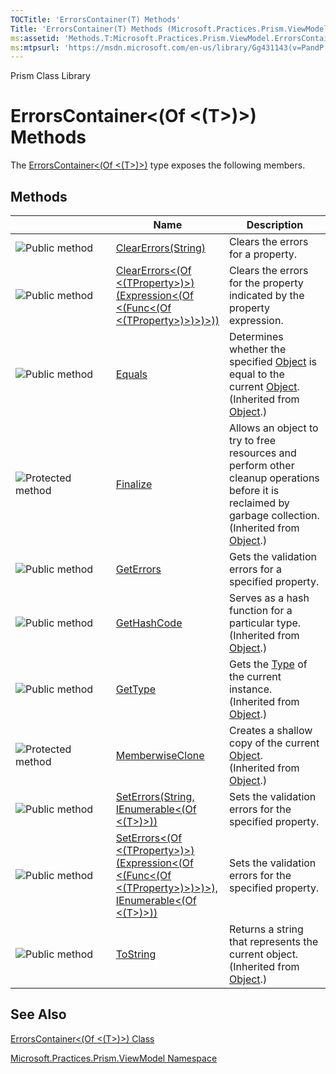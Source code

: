 ```yaml
---
TOCTitle: 'ErrorsContainer(T) Methods'
Title: 'ErrorsContainer(T) Methods (Microsoft.Practices.Prism.ViewModel)'
ms:assetid: 'Methods.T:Microsoft.Practices.Prism.ViewModel.ErrorsContainer\`1'
ms:mtpsurl: 'https://msdn.microsoft.com/en-us/library/Gg431143(v=PandP.50)'
---
```


Prism Class Library

ErrorsContainer&lt;(Of &lt;(T&gt;)&gt;) Methods
===============================================


The [ErrorsContainer&lt;(Of &lt;(T&gt;)&gt;)](https://msdn.microsoft.com/t:microsoft.practices.prism.viewmodel.errorscontainer%601) type exposes the following members.

Methods
-------

<span id="methodTableToggle"></span>
<table>
<colgroup>
<col width="33%" />
<col width="33%" />
<col width="33%" />
</colgroup>
<thead>
<tr class="header">
<th> </th>
<th>Name</th>
<th>Description</th>
</tr>
</thead>
<tbody>
<tr class="odd">
<td><img src="https://msdn.microsoft.com/en-us/Gg431143.pubmethod(en-us,PandP.50).gif" title="Public method" /></td>
<td><a href="https://msdn.microsoft.com/m:microsoft.practices.prism.viewmodel.errorscontainer%601.clearerrors(system.string)">ClearErrors(String)</a></td>
<td><div class="summary">
Clears the errors for a property.
</div></td>
</tr>
<tr class="even">
<td><img src="https://msdn.microsoft.com/en-us/Gg431143.pubmethod(en-us,PandP.50).gif" title="Public method" /></td>
<td><a href="https://msdn.microsoft.com/m:microsoft.practices.prism.viewmodel.errorscontainer%601.clearerrors%60%601(system.linq.expressions.expression%7bsystem.func%7b%60%600%7d%7d)">ClearErrors&lt;(Of &lt;(TProperty&gt;)&gt;)(Expression&lt;(Of &lt;(Func&lt;(Of &lt;(TProperty&gt;)&gt;)&gt;)&gt;))</a></td>
<td><div class="summary">
Clears the errors for the property indicated by the property expression.
</div></td>
</tr>
<tr class="odd">
<td><img src="https://msdn.microsoft.com/en-us/Gg431143.pubmethod(en-us,PandP.50).gif" title="Public method" /></td>
<td><a href="http://msdn2.microsoft.com/en-us/library/bsc2ak47">Equals</a></td>
<td><div class="summary">
Determines whether the specified <a href="http://msdn2.microsoft.com/en-us/library/e5kfa45b">Object</a> is equal to the current <a href="http://msdn2.microsoft.com/en-us/library/e5kfa45b">Object</a>.
</div>
(Inherited from <a href="http://msdn2.microsoft.com/en-us/library/e5kfa45b">Object</a>.)</td>
</tr>
<tr class="even">
<td><img src="https://msdn.microsoft.com/en-us/Gg431143.protmethod(en-us,PandP.50).gif" title="Protected method" /></td>
<td><a href="http://msdn2.microsoft.com/en-us/library/4k87zsw7">Finalize</a></td>
<td><div class="summary">
Allows an object to try to free resources and perform other cleanup operations before it is reclaimed by garbage collection.
</div>
(Inherited from <a href="http://msdn2.microsoft.com/en-us/library/e5kfa45b">Object</a>.)</td>
</tr>
<tr class="odd">
<td><img src="https://msdn.microsoft.com/en-us/Gg431143.pubmethod(en-us,PandP.50).gif" title="Public method" /></td>
<td><a href="https://msdn.microsoft.com/m:microsoft.practices.prism.viewmodel.errorscontainer%601.geterrors(system.string)">GetErrors</a></td>
<td><div class="summary">
Gets the validation errors for a specified property.
</div></td>
</tr>
<tr class="even">
<td><img src="https://msdn.microsoft.com/en-us/Gg431143.pubmethod(en-us,PandP.50).gif" title="Public method" /></td>
<td><a href="http://msdn2.microsoft.com/en-us/library/zdee4b3y">GetHashCode</a></td>
<td><div class="summary">
Serves as a hash function for a particular type.
</div>
(Inherited from <a href="http://msdn2.microsoft.com/en-us/library/e5kfa45b">Object</a>.)</td>
</tr>
<tr class="odd">
<td><img src="https://msdn.microsoft.com/en-us/Gg431143.pubmethod(en-us,PandP.50).gif" title="Public method" /></td>
<td><a href="http://msdn2.microsoft.com/en-us/library/dfwy45w9">GetType</a></td>
<td><div class="summary">
Gets the <a href="http://msdn2.microsoft.com/en-us/library/42892f65">Type</a> of the current instance.
</div>
(Inherited from <a href="http://msdn2.microsoft.com/en-us/library/e5kfa45b">Object</a>.)</td>
</tr>
<tr class="even">
<td><img src="https://msdn.microsoft.com/en-us/Gg431143.protmethod(en-us,PandP.50).gif" title="Protected method" /></td>
<td><a href="http://msdn2.microsoft.com/en-us/library/57ctke0a">MemberwiseClone</a></td>
<td><div class="summary">
Creates a shallow copy of the current <a href="http://msdn2.microsoft.com/en-us/library/e5kfa45b">Object</a>.
</div>
(Inherited from <a href="http://msdn2.microsoft.com/en-us/library/e5kfa45b">Object</a>.)</td>
</tr>
<tr class="odd">
<td><img src="https://msdn.microsoft.com/en-us/Gg431143.pubmethod(en-us,PandP.50).gif" title="Public method" /></td>
<td><a href="https://msdn.microsoft.com/m:microsoft.practices.prism.viewmodel.errorscontainer%601.seterrors(system.string%2csystem.collections.generic.ienumerable%7b%600%7d)">SetErrors(String, IEnumerable&lt;(Of &lt;(T&gt;)&gt;))</a></td>
<td><div class="summary">
Sets the validation errors for the specified property.
</div></td>
</tr>
<tr class="even">
<td><img src="https://msdn.microsoft.com/en-us/Gg431143.pubmethod(en-us,PandP.50).gif" title="Public method" /></td>
<td><a href="https://msdn.microsoft.com/m:microsoft.practices.prism.viewmodel.errorscontainer%601.seterrors%60%601(system.linq.expressions.expression%7bsystem.func%7b%60%600%7d%7d%2csystem.collections.generic.ienumerable%7b%600%7d)">SetErrors&lt;(Of &lt;(TProperty&gt;)&gt;)(Expression&lt;(Of &lt;(Func&lt;(Of &lt;(TProperty&gt;)&gt;)&gt;)&gt;), IEnumerable&lt;(Of &lt;(T&gt;)&gt;))</a></td>
<td><div class="summary">
Sets the validation errors for the specified property.
</div></td>
</tr>
<tr class="odd">
<td><img src="https://msdn.microsoft.com/en-us/Gg431143.pubmethod(en-us,PandP.50).gif" title="Public method" /></td>
<td><a href="http://msdn2.microsoft.com/en-us/library/7bxwbwt2">ToString</a></td>
<td><div class="summary">
Returns a string that represents the current object.
</div>
(Inherited from <a href="http://msdn2.microsoft.com/en-us/library/e5kfa45b">Object</a>.)</td>
</tr>
</tbody>
</table>

See Also
--------

<span id="seeAlsoToggle"></span>
[ErrorsContainer&lt;(Of &lt;(T&gt;)&gt;) Class](https://msdn.microsoft.com/t:microsoft.practices.prism.viewmodel.errorscontainer%601)

[Microsoft.Practices.Prism.ViewModel Namespace](https://msdn.microsoft.com/n:microsoft.practices.prism.viewmodel)

